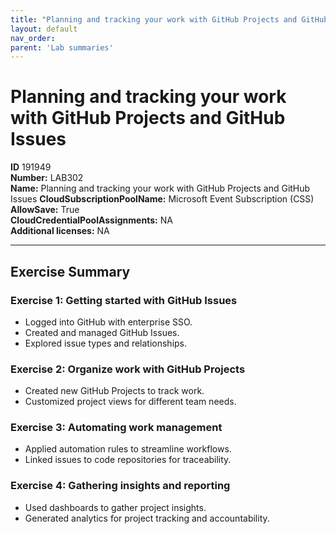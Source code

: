 ```yaml
---
title: "Planning and tracking your work with GitHub Projects and GitHub Issues"
layout: default
nav_order:
parent: 'Lab summaries'
---
```


# Planning and tracking your work with GitHub Projects and GitHub Issues

**ID** 191949  
**Number:** LAB302  
**Name:** Planning and tracking your work with GitHub Projects and GitHub Issues
**CloudSubscriptionPoolName:** Microsoft Event Subscription (CSS)  
**AllowSave:** True  
**CloudCredentialPoolAssignments:** NA  
**Additional licenses:** NA  

---

## Exercise Summary

### Exercise 1: Getting started with GitHub Issues
- Logged into GitHub with enterprise SSO.  
- Created and managed GitHub Issues.  
- Explored issue types and relationships.  

### Exercise 2: Organize work with GitHub Projects
- Created new GitHub Projects to track work.  
- Customized project views for different team needs.  

### Exercise 3: Automating work management
- Applied automation rules to streamline workflows.  
- Linked issues to code repositories for traceability.  

### Exercise 4: Gathering insights and reporting
- Used dashboards to gather project insights.  
- Generated analytics for project tracking and accountability.

